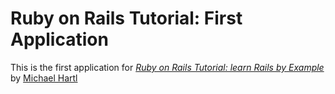 # Ruby on Rails Tutorial: First Application

This is the first application for [*Ruby on Rails Tutorial: learn Rails by Example*](http://railstutorial.org/)
by [Michael Hartl](http://michaelhartl.com/)
